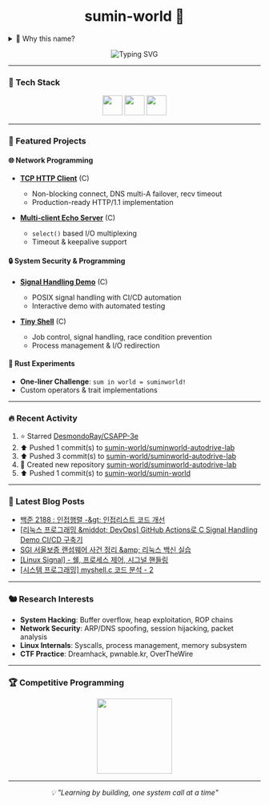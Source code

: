 <h1 align="center">sumin-world 🦀</h1>

<details>
<summary>🤔 Why this name?</summary>

```rust
use std::ops::BitOr;

struct S(&'static str);

impl BitOr for S {
    type Output = String;
    fn bitor(self, rhs: Self) -> Self::Output {
        format!("{} in {}!", self.0, rhs.0)
    }
}

fn main() {
    println!("{}", S("sum") | S("world"));
}
```

*Sometimes the answer is in the code itself* ✨
</details>

<p align="center">
  <img src="https://readme-typing-svg.demolab.com?font=Share+Tech+Mono&weight=700&size=24&pause=1200&color=00F5FF&center=true&vCenter=true&width=650&lines=C+%26+Rust+System+Programming;Linux+Kernel+%26+Security+Research" alt="Typing SVG" />
</p>

---

### 🔧 Tech Stack

<p align="center">
  <img src="https://cdn.jsdelivr.net/gh/devicons/devicon/icons/c/c-original.svg" width="40" height="40"/>
  <img src="https://cdn.jsdelivr.net/gh/devicons/devicon/icons/rust/rust-original.svg" width="40" height="40"/>
  <img src="https://cdn.jsdelivr.net/gh/devicons/devicon/icons/linux/linux-original.svg" width="40" height="40"/>
</p>

---

### 🚀 Featured Projects

#### 🌐 Network Programming
- **[TCP HTTP Client](https://github.com/sumin-world/suminworld-system-lab/tree/main/network/basics)** (C)
  - Non-blocking connect, DNS multi-A failover, recv timeout
  - Production-ready HTTP/1.1 implementation

- **[Multi-client Echo Server](https://github.com/sumin-world/suminworld-system-lab/tree/main/network/echo_server)** (C)
  - `select()` based I/O multiplexing
  - Timeout & keepalive support

#### 🔒 System Security & Programming
- **[Signal Handling Demo](https://github.com/sumin-world/suminworld-system-lab/tree/main/signal-demo)** (C)
  - POSIX signal handling with CI/CD automation
  - Interactive demo with automated testing

- **[Tiny Shell](https://github.com/sumin-world/suminworld-system-lab/tree/main/tinyshell)** (C)
  - Job control, signal handling, race condition prevention
  - Process management & I/O redirection

#### 🦀 Rust Experiments
- **One-liner Challenge**: `sum in world = suminworld!`
- Custom operators & trait implementations

---

### 🔥 Recent Activity

<!--RECENT_ACTIVITY:start-->
1. ⭐ Starred [DesmondoRay/CSAPP-3e](https://github.com/DesmondoRay/CSAPP-3e)<br>
2. ⬆️ Pushed 1 commit(s) to [sumin-world/suminworld-autodrive-lab](https://github.com/sumin-world/suminworld-autodrive-lab)<br>
3. ⬆️ Pushed 3 commit(s) to [sumin-world/suminworld-autodrive-lab](https://github.com/sumin-world/suminworld-autodrive-lab)<br>
4. 📔 Created new repository [sumin-world/suminworld-autodrive-lab](https://github.com/sumin-world/suminworld-autodrive-lab)<br>
5. ⬆️ Pushed 1 commit(s) to [sumin-world/sumin-world](https://github.com/sumin-world/sumin-world)<br>
<!--RECENT_ACTIVITY:end-->

---

### 📝 Latest Blog Posts

<!-- BLOG-POST-LIST:START -->
- [백준 2188 : 인접행렬 -&amp;gt; 인접리스트 코드 개선](https://suminworld.tistory.com/21)
- [[리눅스 프로그래밍 &amp;middot; DevOps] GitHub Actions로 C Signal Handling Demo CI/CD 구축기](https://suminworld.tistory.com/20)
- [️SGI 서울보증 랜섬웨어 사건 정리 &amp;amp; 리눅스 백신 실습](https://suminworld.tistory.com/19)
- [[Linux Signal] - 쉘, 프로세스 제어, 시그널 핸들링](https://suminworld.tistory.com/18)
- [[시스템 프로그래밍] myshell.c 코드 분석 - 2](https://suminworld.tistory.com/17)
<!-- BLOG-POST-LIST:END -->

---

### 🐿️ Research Interests

- **System Hacking**: Buffer overflow, heap exploitation, ROP chains
- **Network Security**: ARP/DNS spoofing, session hijacking, packet analysis
- **Linux Internals**: Syscalls, process management, memory subsystem
- **CTF Practice**: Dreamhack, pwnable.kr, OverTheWire

---

### 🏆 Competitive Programming

<p align="center">
  <a href="https://solved.ac/bettermonde/">
    <img src="http://mazassumnida.wtf/api/v2/generate_badge?boj=bettermonde" height="150"/>
  </a>
</p>

---

<p align="center">
  <i>💡 "Learning by building, one system call at a time"</i>
</p>

